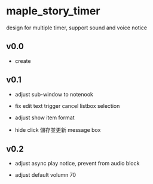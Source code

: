 # maple_story_timer
design for multiple timer, support sound and voice notice

## v0.0

- create

## v0.1

- adjust sub-window to notenook

- fix edit text trigger cancel listbox selection

- adjust show item format

- hide click 儲存並更新 message box

## v0.2

- adjust async play notice, prevent from audio block

- adjust default volumn 70

